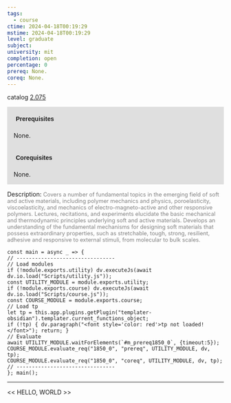 ```yaml
---
tags:
  - course
ctime: 2024-04-18T00:19:29
mstime: 2024-04-18T00:19:29
level: graduate
subject: 
university: mit
completion: open
percentage: 0
prereq: None.
coreq: None.
---
```


catalog [2.075](http://student.mit.edu/catalog/m2a.html#2.075)

<span style="display: block; padding: 15px; background-color: rgb(100, 100, 100, 0.2);"><font id="m_prereq1850_0" style="display: block; font-family: Arial, sans-serif; font-weight: bold; padding: 5px">Prerequisites</font><br><span id="prereq1850_0">None.</span></span>
<span style="display: block; padding: 15px; background-color: rgb(100, 100, 100, 0.2);"><font id="m_coreq1850_0" style="display: block; font-family: Arial, sans-serif; font-weight: bold; padding: 5px">Corequisites</font><br><span id="coreq1850_0">None.</span></span>

<font style="">Description:</font>
<font style="color: grey; font-size: 0.8rem;">Covers a number of fundamental topics in the emerging field of soft and active materials, including polymer mechanics and physics, poroelasticity, viscoelasticity, and mechanics of electro-magneto-active and other responsive polymers. Lectures, recitations, and experiments elucidate the basic mechanical and thermodynamic principles underlying soft and active materials. Develops an understanding of the fundamental mechanisms for designing soft materials that possess extraordinary properties, such as stretchable, tough, strong, resilient, adhesive and responsive to external stimuli, from molecular to bulk scales.</font>

```dataviewjs
const main = async _ => {
// --------------------------------
// Load modules
if (!module.exports.utility) dv.executeJs(await dv.io.load("Scripts/utility.js"));
const UTILITY_MODULE = module.exports.utility;
if (!module.exports.course) dv.executeJs(await dv.io.load("Scripts/course.js"));
const COURSE_MODULE = module.exports.course;
// Load tp
let tp = this.app.plugins.getPlugin("templater-obsidian").templater.current_functions_object;
if (!tp) { dv.paragraph("<font style='color: red'>tp not loaded!</font>"); return; }
// Evaluate
await UTILITY_MODULE.waitForElements(`#m_prereq1850_0`, {timeout:5});
COURSE_MODULE.evaluate_req("1850_0", "prereq", UTILITY_MODULE, dv, tp);
COURSE_MODULE.evaluate_req("1850_0", "coreq", UTILITY_MODULE, dv, tp);
// --------------------------------
}; main();
```

---

<< HELLO, WORLD >>
